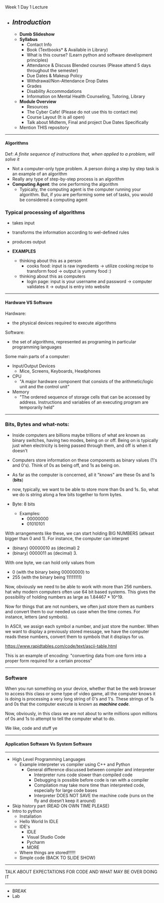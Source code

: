 Week 1 Day 1 Lecture

- ## ***Introduction***
  - **Dumb Slideshow**
  - **Syllabus**
    - Contact Info
    - Book (Textbooks* & Available in Library)
    - What is this course? (Learn python and software development principles)
    - Attendance & Discuss Blended courses (Please attend 5 days throughout the semester)
    - Due Dates & Makeup Policy
    - Withdrawal/Non-Attendance Drop Dates
    - Grades
    - Disability Accommodations
    - Information on Mental Health Counseling, Tutoring, Library
  - **Module Overview**
    - Resources
    - The Cyber Cafe! (Please do not use this to contact me)
    - Course Layout (It is all open)
    - Talk about Midterm, Final and project Due Dates Specifically
  - Mention THIS repository


-----
#### **Algorithms**

Def: _A finite sequence of instructions that, when applied to a problem, will solve it_

- Not a computer-only type problem. A person doing a step by step task is an example of an algorithm
- Really any type of step-by-step process is an algorithm
- **Computing Agent**: the one performing the algorithm
  - Typically, the computing agent is the computer running your algorithm. But, if you are performing some set of tasks, you would be considered a computing agent

### **Typical processing of algorithms**

- takes input
- transforms the information according to wel-defined rules
- produces output

- **EXAMPLES**
  - thinking about this as a person
    - cooks food: input is raw ingredients -> utilize cooking recipe to transform food -> output is yummy food :)
  - thinking about this as computers
    - login page: input is your username and password -> computer validates it -> output is entry into website

---

#### Hardware VS Software

Hardware:
- the physical devices required to execute algorithms

Software:
- the set of algorithms, represented as programing in particular programming languages

Some main parts of a computer:
- Input/Output Devices
  - Mice, Screens, Keyboards, Headphones
- CPU
  - "A major hardware component that consists of the arithmetic/logic unit and the control unit"
- Memory
  - "The ordered sequence of storage cells that can be accessed by address. Instructions and variables of an executing program are temporarily held"

---

### Bits, Bytes and what-nots:

- Inside computers are billions maybe trillions of what are known as binary switches, having two modes, being on or off. Being on is typically just when electricity is being passed through them, and off is when it doesn't
- Computers store information on these components as binary values (1's and 0's). Think of 0s as being off, and 1s as being on.
- As far as the computer is concerned, all it "knows" are these 0s and 1s (**bits**)

- now, typically, we want to be able to store more than 0s and 1s. So, what we do is string along a few bits together to form bytes.
- Byte: 8 bits
  - Examples: 
    - 00000000
    - 01010101

With arrangements like these, we can start holding BIG NUMBERS (atleast bigger than 0 and 1).
For instance, the computer can interpret 
- (binary) 00000010 as (decimal) 2 
- (binary) 0000011 as (decimal) 3.

With one byte, we can hold only values from 
- 0 (with the binary being 00000000) to
- 255 (with the binary being 11111111)

Now, obviously we need to be able to work with more than 256 numbers. 
hat why modern computers often use 64 bit based systems. This gives the possibility of holding
numbers as large as 1.84467 * 10^19.

Now for things that are not numbers, we often just store them as numbers and convert them to our needed us case when the time comes. 
For instance, letters (and symbols).

In ASCII, we assign each symbol a number, and just store the number. When we want to display a previously stored message,
we have the computer reads these numbers, convert them to symbols that it displays for us.

https://www.rapidtables.com/code/text/ascii-table.html

This is an example of encoding: "converting data from one form into a proper form required for a certain process"

----

### Software

When you run something on your device, whether that be the web browser to access this class or some type of video game, all the computer
knows it is doing is processing a very long string of 0's and 1's. These strings of 1s and 0s that the computer execute is known as **_machine code_**.

Now, obviously, in this class we are not about to write millions upon millions of 0s and 1s to attempt to tell the computer what to do.

We like, code and stuff ye


----

#### Application Software Vs System Software


----

- High Level Programming Languages 
  - Example interpreter vs compiler using C++ and Python
    - General difference discussed between compiler and interpreter
      - Interpreter runs code slower than compiled code
      - Debugging is possible before code is ran with a compiler
      - Compilation may take more time than interpreted code, especially for large code bases
      - Interpreter DOES NOT SAVE the machine code (runs on the fly and doesn’t keep it around)
- Skip history part (READ ON OWN TIME PLEASE)
- Intro to python
  - Installation
  - Hello World In IDLE
  - IDE's
    - IDLE
    - Visual Studio Code
    - Pycharm
    - MORE
  - Where things are stored!!!!!! 
  - Simple code (BACK TO SLIDE SHOW)

---

TALK ABOUT EXPECTATIONS FOR CODE AND WHAT MAY BE OVER DOING IT

----

- BREAK
- Lab 
